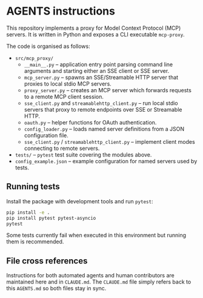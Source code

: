 # AGENTS instructions

This repository implements a proxy for Model Context Protocol (MCP) servers.
It is written in Python and exposes a CLI executable `mcp-proxy`.

The code is organised as follows:

- `src/mcp_proxy/`
  - `__main__.py` – application entry point parsing command line arguments and starting either an SSE client or SSE server.
  - `mcp_server.py` – spawns an SSE/Streamable HTTP server that proxies to local stdio MCP servers.
  - `proxy_server.py` – creates an MCP server which forwards requests to a remote MCP client session.
  - `sse_client.py` and `streamablehttp_client.py` – run local stdio servers that proxy to remote endpoints over SSE or Streamable HTTP.
  - `oauth.py` – helper functions for OAuth authentication.
  - `config_loader.py` – loads named server definitions from a JSON configuration file.
  - `sse_client.py` / `streamablehttp_client.py` – implement client modes connecting to remote servers.
- `tests/` – `pytest` test suite covering the modules above.
- `config_example.json` – example configuration for named servers used by tests.

## Running tests

Install the package with development tools and run `pytest`:

```bash
pip install -e .
pip install pytest pytest-asyncio
pytest
```

Some tests currently fail when executed in this environment but running them is recommended.

## File cross references

Instructions for both automated agents and human contributors are maintained
here and in `CLAUDE.md`. The `CLAUDE.md` file simply refers back to this
`AGENTS.md` so both files stay in sync.

